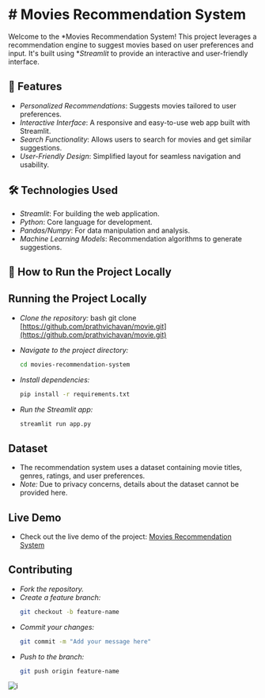 # # Movies Recommendation System

Welcome to the *Movies Recommendation System! This project leverages a recommendation engine to suggest movies based on user preferences and input. It's built using **Streamlit* to provide an interactive and user-friendly interface.

## 🌟 Features

- *Personalized Recommendations*: Suggests movies tailored to user preferences.
- *Interactive Interface*: A responsive and easy-to-use web app built with Streamlit.
- *Search Functionality*: Allows users to search for movies and get similar suggestions.
- *User-Friendly Design*: Simplified layout for seamless navigation and usability.

## 🛠 Technologies Used

- *Streamlit*: For building the web application.
- *Python*: Core language for development.
- *Pandas/Numpy*: For data manipulation and analysis.
- *Machine Learning Models*: Recommendation algorithms to generate suggestions.

## 🚀 How to Run the Project Locally
## Running the Project Locally

* *Clone the repository:*
    bash
    git clone [https://github.com/prathvichavan/movie.git](https://github.com/prathvichavan/movie.git)
    
* *Navigate to the project directory:*
    ```bash
    cd movies-recommendation-system
    
* *Install dependencies:*
    ```bash
    pip install -r requirements.txt
    
* *Run the Streamlit app:*
    ```bash
    streamlit run app.py
    

## Dataset

* The recommendation system uses a dataset containing movie titles, genres, ratings, and user preferences.
* *Note:* Due to privacy concerns, details about the dataset cannot be provided here.

## Live Demo

* Check out the live demo of the project: [Movies Recommendation System](https://prathvi-movies-recommendation-system.streamlit.app/)

## Contributing

* *Fork the repository.*
* *Create a feature branch:*
    ```bash
    git checkout -b feature-name
    
* *Commit your changes:*
    ```bash
    git commit -m "Add your message here"
    
* *Push to the branch:*
    ```bash
    git push origin feature-name

    
![i](https://github.com/user-attachments/assets/b019fe4b-21d0-4edf-b0ad-6c9f14a38096)


